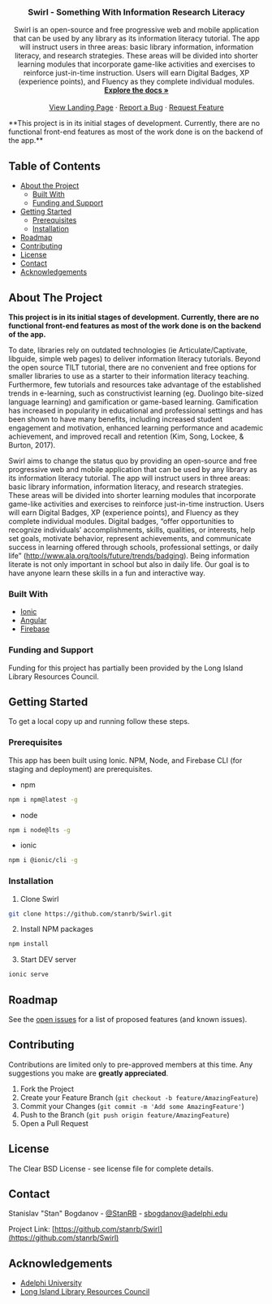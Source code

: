 <!-- PROJECT INTRO -->
<p align="center">
  <h3 align="center">Swirl - Something With Information Research Literacy</h3>

  <p align="center">
  Swirl is an open-source and free progressive web and mobile application that can be used by any library as its information literacy tutorial. The app will instruct users in three areas: basic library information, information literacy, and research strategies. These areas will be divided into shorter learning modules that incorporate game-like activities and exercises to reinforce just-in-time instruction. Users will earn Digital Badges, XP (experience points), and Fluency as they complete individual modules.
    <br />
    <a href="https://github.com/stanrb/Swirl"><strong>Explore the docs »</strong></a>
    <br />
    <br />
    <a href="#">View Landing Page</a>
    ·
    <a href="https://github.com/stanrb/Swirl/issues">Report a Bug</a>
    ·
    <a href="https://github.com/stanrb/Swirl/issues">Request Feature</a>
  </p>
  **This project is in its initial stages of development. Currently, there are no functional front-end features as most of the work done is on the backend of the app.**
</p>

<!-- TABLE OF CONTENTS -->

## Table of Contents

- [About the Project](#about-the-project)
  - [Built With](#built-with)
  - [Funding and Support](#funding-and-support)
- [Getting Started](#getting-started)
  - [Prerequisites](#prerequisites)
  - [Installation](#installation)
- [Roadmap](#roadmap)
- [Contributing](#contributing)
- [License](#license)
- [Contact](#contact)
- [Acknowledgements](#acknowledgements)

<!-- ABOUT THE PROJECT -->

## About The Project
**This project is in its initial stages of development. Currently, there are no functional front-end features as most of the work done is on the backend of the app.**

To date, libraries rely on outdated technologies (ie Articulate/Captivate, libguide, simple web pages) to deliver information literacy tutorials. Beyond the open source TILT tutorial, there are no convenient and free options for smaller libraries to use as a starter to their information literacy teaching. Furthermore, few tutorials and resources take advantage of the established trends in e-learning, such as constructivist learning (eg. Duolingo bite-sized language learning) and gamification or game-based learning. Gamification has increased in popularity in educational and professional settings and has been shown to have many benefits, including increased student engagement and motivation, enhanced learning performance and academic achievement, and improved recall and retention (Kim, Song, Lockee, & Burton, 2017).

Swirl aims to change the status quo by providing an open-source and free progressive web and mobile application that can be used by any library as its information literacy tutorial. The app will instruct users in three areas: basic library information, information literacy, and research strategies. These areas will be divided into shorter learning modules that incorporate game-like activities and exercises to reinforce just-in-time instruction. Users will earn Digital Badges, XP (experience points), and Fluency as they complete individual modules. Digital badges, “offer opportunities to recognize individuals’ accomplishments, skills, qualities, or interests, help set goals, motivate behavior, represent achievements, and communicate success in learning offered through schools, professional settings, or daily life” (http://www.ala.org/tools/future/trends/badging). Being information literate is not only important in school but also in daily life. Our goal is to have anyone learn these skills in a fun and interactive way.
### Built With

- [Ionic](https://ionicframework.com/)
- [Angular](https://angular.io/)
- [Firebase](https://firebase.google.com/)

### Funding and Support

Funding for this project has partially been provided by the Long Island Library Resources Council.

<!-- GETTING STARTED -->

## Getting Started

To get a local copy up and running follow these steps.

### Prerequisites

This app has been built using Ionic. NPM, Node, and Firebase CLI (for staging and deployment) are prerequisites.

- npm

```sh
npm i npm@latest -g
```

- node

```sh
npm i node@lts -g
```

- ionic

```sh
npm i @ionic/cli -g
```

### Installation

1. Clone Swirl

```sh
git clone https://github.com/stanrb/Swirl.git
```

2. Install NPM packages

```sh
npm install
```

3. Start DEV server

```sh
ionic serve
```

<!-- ROADMAP -->

## Roadmap

See the [open issues](https://github.com/stanrb/Swirl/issues) for a list of proposed features (and known issues).

<!-- CONTRIBUTING -->

## Contributing

Contributions are limited only to pre-approved members at this time. Any suggestions you make are **greatly appreciated**.

1. Fork the Project
2. Create your Feature Branch (`git checkout -b feature/AmazingFeature`)
3. Commit your Changes (`git commit -m 'Add some AmazingFeature'`)
4. Push to the Branch (`git push origin feature/AmazingFeature`)
5. Open a Pull Request

<!-- LICENSE -->

## License

The Clear BSD License - see license file for complete details.

<!-- CONTACT -->

## Contact

Stanislav "Stan" Bogdanov - [@StanRB](https://twitter.com/StanRB) - sbogdanov@adelphi.edu

Project Link: [https://github.com/stanrb/Swirl](https://github.com/stanrb/Swirl)

<!-- ACKNOWLEDGEMENTS -->

## Acknowledgements

- [Adelphi University](https://adelphi.edu)
- [Long Island Library Resources Council](https://www.lilrc.org/)